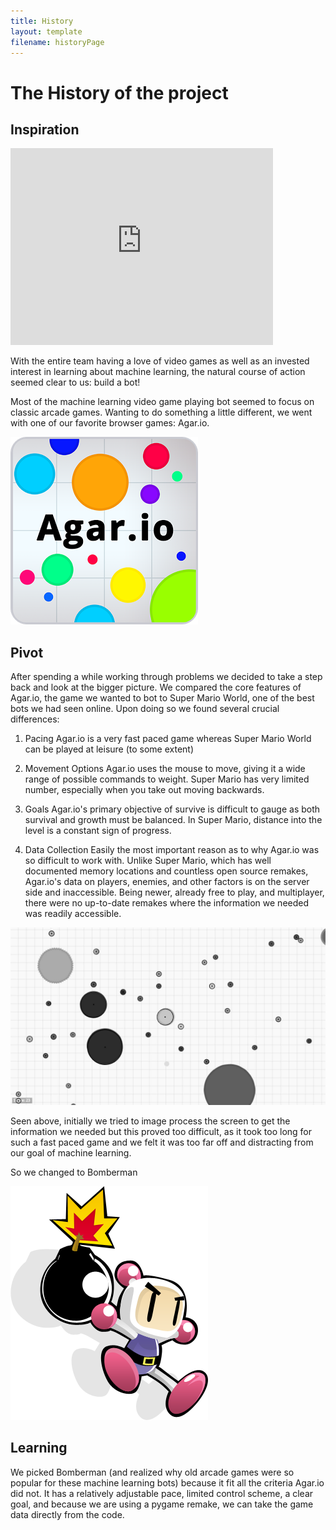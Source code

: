 ```yaml
---
title: History
layout: template
filename: historyPage
---
```

# The History of the project

## Inspiration

<iframe width="420" height="315" src="https://www.youtube.com/embed/qv6UVOQ0F44" frameborder="0" allowfullscreen></iframe>

With the entire team having a love of video games as well as an invested interest in learning about machine learning, the natural course of action seemed clear to us: build a bot!

Most of the machine learning video game playing bot seemed to focus on classic arcade games. Wanting to do something a little different, we went with one of our favorite browser games: Agar.io.

![agario](resources/aga.png "Agario")

## Pivot

After spending a while working through problems we decided to take a step back and look at the bigger picture. We compared the core features of Agar.io, the game we wanted to bot to Super Mario World, one of the best bots we had seen online. Upon doing so we found several crucial differences:

1. Pacing
Agar.io is a very fast paced game whereas Super Mario World can be played at leisure (to some extent)

2. Movement Options
Agar.io uses the mouse to move, giving it a wide range of possible commands to weight. Super Mario has very limited number, especially when you take out moving backwards.

3. Goals
Agar.io's primary objective of survive is difficult to gauge as both survival and growth must be balanced. In Super Mario, distance into the level is a constant sign of progress.

4. Data Collection
Easily the most important reason as to why Agar.io was so difficult to work with. Unlike Super Mario, which has well documented memory locations and countless open source remakes, Agar.io's data on players, enemies, and other factors is on the server side and inaccessible. Being newer, already free to play, and multiplayer, there were no up-to-date remakes where the information we needed was readily accessible.

![Processing](resources/agar_img.png "Processing")

Seen above, initially we tried to image process the screen to get the information we needed but this proved too difficult, as it took too long for such a fast paced game and we felt it was too far off and distracting from our goal of machine learning.

So we changed to Bomberman

![Bomberman](resources/bomb.png "Bomberman")

## Learning

We picked Bomberman (and realized why old arcade games were so popular for these machine learning bots) because it fit all the criteria Agar.io did not. It has a relatively adjustable pace, limited control scheme, a clear goal, and because we are using a pygame remake, we can take the game data directly from the code.
